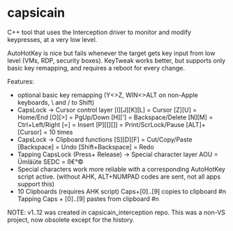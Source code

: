 # capsicain

C++ tool that uses the Interception driver to monitor and modify keypresses, at a very low level.

AutoHotKey is nice but fails whenever the target gets key input from low level (VMs, RDP, security boxes).
KeyTweak works better, but supports only basic key remapping, and requires a reboot for every change.

Features:

- optional basic key remapping (Y<>Z, WIN<>ALT on non-Apple keyboards, \ and / to Shift)
- CapsLock -> Cursor control layer 
    [I][J][K][L] = Cursor 
    [Z][U] = Home/End 
    [O][>] = PgUp/Down 
    [H]['] = Backspace/Delete 
    [N][M] = Ctrl+Left/Right 
    [=] = Insert 
    [P][[][]] = Print/ScrLock/Pause 
    [ALT]+[Cursor] = 10 times
- CapsLock -> Clipboard functions 
    [S][D][F] = Cut/Copy/Paste 
    [Backspace] = Undo 
    [Shift+Backspace] = Redo
- Tapping CapsLock (Press+ Release) -> Special character layer 
    AOU = Ümläüte 
    SEDC = ß€°©
- Special characters work more reliable with a corresponding AutoHotKey script active. (without AHK, ALT+NUMPAD codes are sent, not all apps support this)
- 10 Clipboards (requires AHK script) 
    Caps+[0]..[9] copies to clipboard #n 
    Tapping Caps + [0]..[9] pastes from clipboard #n


NOTE: v1..12 was created in capsicain_interception repo. This was a non-VS project, now obsolete except for the history.
